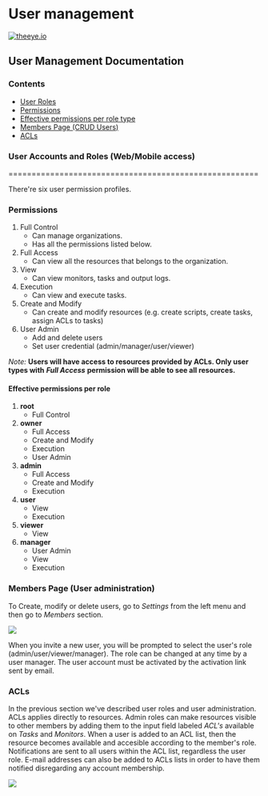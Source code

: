 # User management

[![theeye.io](https://theeye.io/img/logo2.png)](https://theeye.io)

## User Management Documentation

### Contents

* [User Roles](./#user-accounts-and-roles-web-mobile-access)
* [Permissions](./#permissions)
* [Effective permissions per role type](./#effective-permissions-per-role)
* [Members Page \(CRUD Users\)](./#members-page-user-administration)
* [ACLs](./#acls)

### User Accounts and Roles \(Web/Mobile access\)

======================================================

There're six user permission profiles.

### Permissions

1. Full Control
   * Can manage organizations.
   * Has all the permissions listed below.
2. Full Access
   * Can view all the resources that belongs to the organization.
3. View
   * Can view monitors, tasks and output logs.
4. Execution
   * Can view and execute tasks.
5. Create and Modify
   * Can create and modify resources \(e.g. create scripts, create tasks, assign ACLs to tasks\)
6. User Admin
   * Add and delete users
   * Set user credential \(admin/manager/user/viewer\)

_Note:_ **Users will have access to resources provided by ACLs. Only user types with** _**Full Access**_ **permission will be able to see all resources.**

#### Effective permissions per role

1. **root**
   * Full Control
2. **owner**
   * Full Access
   * Create and Modify
   * Execution
   * User Admin
3. **admin**
   * Full Access
   * Create and Modify
   * Execution
4. **user**
   * View
   * Execution
5. **viewer**
   * View
6. **manager**
   * User Admin
   * View
   * Execution

### Members Page \(User administration\)

To Create, modify or delete users, go to _Settings_ from the left menu and then go to _Members_ section.

![](../.gitbook/assets/user_members-1.jpg)

When you invite a new user, you will be prompted to select the user's role \(admin/user/viewer/manager\). The role can be changed at any time by a user manager. The user account must be activated by the activation link sent by email.

### ACLs

In the previous section we've described user roles and user administration. ACLs applies directly to resources. Admin roles can make resources visible to other members by adding them to the input field labeled _ACL's_ available on _Tasks_ and _Monitors_. When a user is added to an ACL list, then the resource becomes available and accesible according to the member's role. Notifications are sent to all users within the ACL list, regardless the user role. E-mail addresses can also be added to ACLs lists in order to have them notified disregarding any account membership.

![](../.gitbook/assets/acls-1.png)

